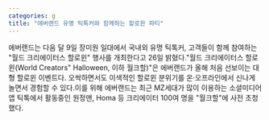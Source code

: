 ```yaml
---
categories: g
title: "에버랜드 유명 틱톡커와 함께하는 할로윈 파티"
---
```

에버랜드는 다음 달 9일 장미원 일대에서 국내외 유명 틱톡커, 고객들이 함께 참여하는 "월드 크리에이터스 할로윈" 행사를 개최한다고 26일 밝혔다."월드 크리에이터스 할로윈(World Creators" Halloween, 이하 월크할)"은 에버랜드가 올해 처음 선보이는 대형 할로윈 이벤트다. 오싹하면서도 이색적인 할로윈 분위기를 온·오프라인에서 신나게 놀면서 경험할 수 있다.이를 위해 에버랜드는 최근 MZ세대가 많이 이용하는 소셜미디어 앱 틱톡에서 활동중인 원정맨, Homa 등 크리에이터 100여 명을 "월크할"에 사전 초청했다.
